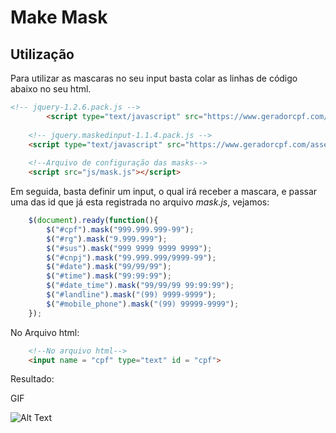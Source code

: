 # Make Mask

## **Utilização**

Para utilizar as mascaras no seu input basta colar  as linhas de código abaixo no seu html.
```html
<!-- jquery-1.2.6.pack.js -->
        <script type="text/javascript" src="https://www.geradorcpf.com/assets/js/jquery-1.2.6.pack.js"></script>
    
    <!-- jquery.maskedinput-1.1.4.pack.js -->
    <script type="text/javascript" src="https://www.geradorcpf.com/assets/js/jquery.maskedinput-1.1.4.pack.js"></script>
    
    <!--Arquivo de configuração das masks-->
    <script src="js/mask.js"></script>
```

Em seguida, basta definir um input, o qual irá receber a mascara, e passar uma das id que já esta registrada no 
arquivo *mask.js*, vejamos:

```javascript
    $(document).ready(function(){
        $("#cpf").mask("999.999.999-99");
        $("#rg").mask("9.999.999");
        $("#sus").mask("999 9999 9999 9999");
        $("#cnpj").mask("99.999.999/9999-99");
        $("#date").mask("99/99/99");
        $("#time").mask("99:99:99");
        $("#date_time").mask("99/99/99 99:99:99");
        $("#landline").mask("(99) 9999-9999");
        $("#mobile_phone").mask("(99) 99999-9999");
    });
```
No Arquivo html:
```html
    <!--No arquivo html-->
    <input name = "cpf" type="text" id = "cpf">
```

Resultado:

GIF

![Alt Text](https://media.giphy.com/media/kHCXAxaS4YVdo3un2U/giphy.gif)
